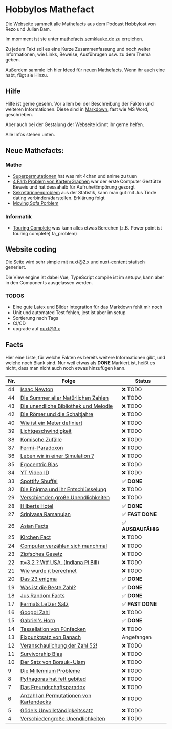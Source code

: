 # Hobbylos Mathefact

Die Webseite sammelt alle Mathefacts aus dem Podcast [Hobbylost](https://open.spotify.com/show/6UUIXmp1V0fK4ZpK7vzAbQ) von Rezo und Julian Bam.

Im momment ist sie unter [mathefacts.semklauke.de](https://mathefacts.semklauke.de/) zu erreichen.

Zu jedem Fakt soll es eine Kurze Zusammenfassung und noch weiter Informationen, wie Links, Beweise, Ausführugen usw. zu dem Thema geben.


Außerdem sammle ich hier Ideed für neuen Mathefacts. Wenn ihr auch eine habt, fügt sie Hinzu.

## Hilfe

Hilfe ist gerne gesehn. Vor allem bei der Beschreibung der Fakten und weiteren Informationen.
Diese sind in [Markdown](https://paperhive.org/help/markdown), fast wie MS Word, geschrieben.

Aber auch bei der Gestalung der Webseite könnt ihr gerne helfen.

Alle Infos stehen unten.

## Neue Mathefacts:

### Mathe
* [Superpermutationen](facts/math/superpermutationen.md)
	hat was mit 4chan und anime zu tuen
* [4 Färb Problem von Karten/Graphen](facts/math/four_color_graph.md)
	war der erste Computer Gestütze Beweis und hat dessahalb für Aufruhe/Empörung gesorgt
* [Sekretärinnenproblem](facts/math/secretary_problem.md) aus der Statistik, kann man gut mit Jus Tinde dating verbinden/darstellen. Erklärung folgt
* [Moving Sofa Porblem](facts/math/moving_sofa_problem.md)

### Informatik
* [Touring Complete](facts/computer_science/turing_complete.md)
	was kann alles etwas Berechen (z.B. Power point ist touring complete)
fa_problem)

## Website coding
Die Seite wird sehr simple mit [nuxt](https://nuxtjs.org/)@2.x und [nuxt-content](https://content.nuxtjs.org/) statisch generiert.

Die View engine ist dabei Vue, TypeScript compile ist im setupw, kann aber in den Components ausgelassen werden.

### TODOS
- Eine gute Latex und Bilder Integration für das Markdown fehlt mir noch 
- Unit und automated Test fehlen, jest ist aber im setup
- Sortierung nach Tags
- CI/CD
- upgrade auf nuxt@3.x


## Facts

Hier eine Liste, für welche Fakten es bereits weitere Informationen gibt, und welche noch Blank sind.
Nur weil etwas als **DONE** Markiert ist, heißt es nicht, dass man nicht auch noch etwas hinzufügen kann.

|Nr. | Folge | Status |
|--|-----------------------------------------------------------------------------------|--------|
|44|[Isaac Newton](website/content/facts/isaac_newton.md)                              | :x: TODO |
|44|[Die Summer aller Natürlichen Zahlen](website/content/facts/summe_N)               | :x: TODO |
|43|[Die unendliche Bibliothek und Melodie](website/content/facts/bruteforce_unendlich)| :x: TODO |
|42|[Die Römer und die Schaltjahre](website/content/facts/schaltjahre)                 | :x: TODO |
|40|[Wie ist ein Meter definiert](website/content/facts/meter)                         | :x: TODO |
|39|[Lichtgeschwindigkeit](website/content/facts/lichtgeschwindigkeit)                 | :x: TODO |
|38|[Komische Zufälle](website/content/facts/zufaelle)                                 | :x: TODO |
|37|[Fermi-Paradoxon](website/content/facts/fermi_paradoxon)                           | :x: TODO |
|36|[Leben wir in einer Simulation ?](website/content/facts/leben_in_der_simulation)   | :x: TODO |
|35|[Egocentric Bias](website/content/facts/egocentric_bias)                           | :x: TODO |
|34|[YT Video ID](website/content/facts/yt_urls)                                       | :x: TODO |
|33|[Spottify Shuffel](website/content/facts/spotify_shuffel)                          | :white_check_mark: **DONE** |
|32|[Die Enigma und ihr Entschlüsselung](website/content/facts/enigma)                 | :x: TODO |
|29|[Verschienden große Unendlichkeiten](website/content/facts/unendlichkeiten2)       | :x: TODO |
|28|[Hilberts Hotel](website/content/facts/hilberts_hotel)                             | :white_check_mark: **DONE** |
|27|[Srinivasa Ramanujan](website/content/facts/srinivasa_ramanujan)                   | :white_check_mark: **FAST DONE** |
|26|[Asian Facts](website/content/facts/asian_facts)                                   | :white_check_mark: **AUSBAUFÄHIG** |
|25|[Kirchen Fact](website/content/facts/kirchen_fact)                                 | :x: TODO |
|24|[Computer verzählen sich manchmal](website/content/facts/computer_verzaehlen)      | :x: TODO |
|23|[Zipfsches Gesetz](website/content/facts/zipfsches_gesetz)                         | :x: TODO |
|22|[π=3.2 ? Wtf USA. (Indiana Pi Bill)](website/content/facts/indiana_pi_bill)        | :x: TODO |
|21|[Wie wurde π berechnet](website/content/facts/pi)                                  | :x: TODO |
|20|[Das 23 enigma](website/content/facts/23_enigma)                                   | :white_check_mark: **DONE** |
|19|[Was ist die Beste Zahl?](website/content/facts/die_beste_zahl)                    | :white_check_mark: **DONE** |
|18|[Jus Random Facts](website/content/facts/jus_random_facts)                         | :white_check_mark: **DONE** |
|17|[Fermats Letzer Satz](website/content/facts/fermats_letzter_satz)                  | :white_check_mark: **FAST DONE** |
|16|[Googol Zahl](website/content/facts/googol)                                        | :x: TODO |
|15|[Gabriel's Horn](website/content/facts/gabriels_horn)                              | :white_check_mark: **DONE** |
|14|[Tessellation von Fünfecken](website/content/facts/tessellation_pentagon)          | :x: TODO |
|13|[Fixpunktsatz von Banach](website/content/facts/fixpunktsatz_von_banach)           | Angefangen |
|12|[Veranschaulichung der Zahl 52!](website/content/facts/visualisierung_fac52)       | :x: TODO |
|11|[Survivorship Bias](website/content/facts/survivorship_bias)                       | :x: TODO |
|10|[Der Satz von Borsuk-Ulam](website/content/facts/satz_von_borsuk_ulam)             | :x: TODO |
|9 |[Die Millennium Probleme](website/content/facts/millennium_probleme)               | :x: TODO |
|8 |[Pythagoras hat fett gebited](website/content/facts/pythagoras_bited)              | :x: TODO |
|7 |[Das Freundschaftsparadox](website/content/facts/freundschaftsparadox)             | :x: TODO |
|6 |[Anzahl an Permutationen von Kartendecks](website/content/facts/kartendeck)        | :x: TODO |
|5 |[Gödels Unvollständigkeitssatz](website/content/facts/goedel_unvollstaendigkeit)   | :x: TODO |
|4 |[Verschiedengroße Unendlichkeiten](website/content/facts/unendlichkeiten)          | :x: TODO |

